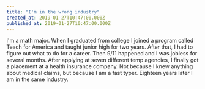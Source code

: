 ```yaml
---
title: "I'm in the wrong industry"
created_at: 2019-01-27T10:47:00.000Z
published_at: 2019-01-27T10:47:00.000Z
---
```

I'm a math major. When I graduated from college I joined a program called Teach for America and taught junior high for two years. After that, I had to figure out what to do for a career. Then 9/11 happened and I was jobless for several months. After applying at seven different temp agencies, I finally got a placement at a health insurance company. Not because I knew anything about medical claims, but because I am a fast typer. Eighteen years later I am in the same industry.
